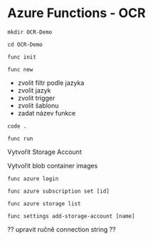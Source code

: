  # Azure Functions - OCR



`mkdir OCR-Demo`

`cd OCR-Demo`

`func init`

`func new`

- zvolit filtr podle jazyka
- zvolit jazyk
- zvolit trigger
- zvolit šablonu
- zadat název funkce

`code .`

`func run`

Vytvořit Storage Account

Vytvořit blob container images

`func azure login`

`func azure subscription set [id]`

`func azure storage list`

`func settings add-storage-account [name]`

?? upravit ručně connection string ??


